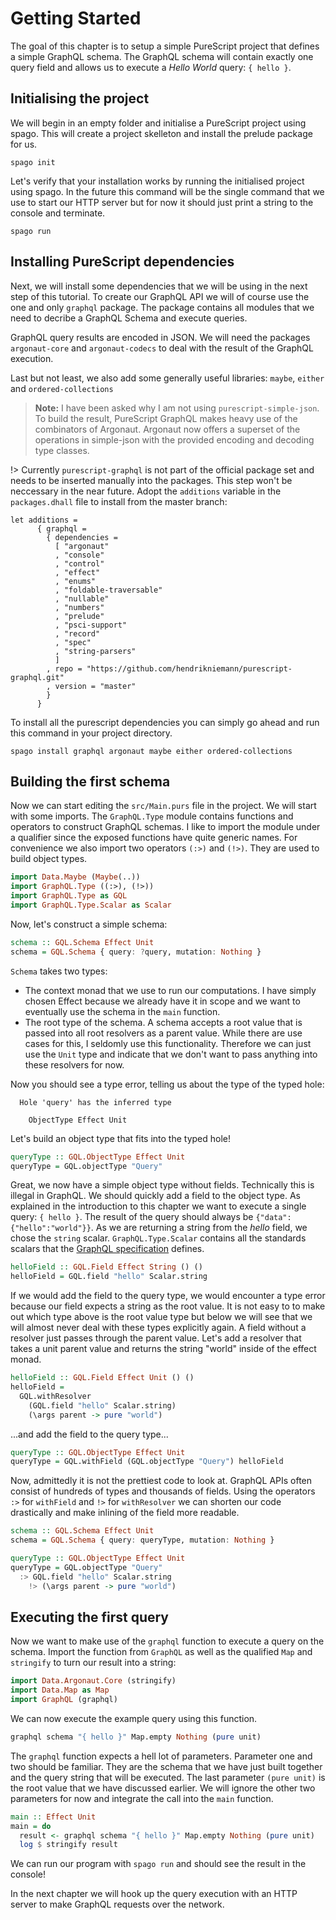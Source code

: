 # Getting Started

The goal of this chapter is to setup a simple PureScript project that defines a simple GraphQL schema.
The GraphQL schema will contain exactly one query field and allows us to execute a _Hello World_ query: `{ hello }`.

## Initialising the project

We will begin in an empty folder and initialise a PureScript project using spago.
This will create a project skelleton and install the prelude package for us.

```
spago init
```

Let's verify that your installation works by running the initialised project using spago.
In the future this command will be the single command that we use to start our HTTP server but for now it should just print a string to the console and terminate.

```
spago run
```

## Installing PureScript dependencies

Next, we will install some dependencies that we will be using in the next step of this tutorial.
To create our GraphQL API we will of course use the one and only `graphql` package.
The package contains all modules that we need to decribe a GraphQL Schema and execute queries.

GraphQL query results are encoded in JSON. We will need the packages `argonaut-core` and `argonaut-codecs` to deal with the result of the GraphQL execution.

Last but not least, we also add some generally useful libraries: `maybe`, `either` and `ordered-collections`

> **Note:**
> I have been asked why I am not using `purescript-simple-json`.
> To build the result, PureScript GraphQL makes heavy use of the combinators of Argonaut.
> Argonaut now offers a superset of the operations in simple-json with the provided encoding and decoding type classes.

!> Currently `purescript-graphql` is not part of the official package set and needs to be inserted manually into the packages.
This step won't be neccessary in the near future.
Adopt the `additions` variable in the `packages.dhall` file to install from the master branch:

```dhall
let additions =
      { graphql =
        { dependencies =
          [ "argonaut"
          , "console"
          , "control"
          , "effect"
          , "enums"
          , "foldable-traversable"
          , "nullable"
          , "numbers"
          , "prelude"
          , "psci-support"
          , "record"
          , "spec"
          , "string-parsers"
          ]
        , repo = "https://github.com/hendrikniemann/purescript-graphql.git"
        , version = "master"
        }
      }
```

To install all the purescript dependencies you can simply go ahead and run this command in your project directory.

```
spago install graphql argonaut maybe either ordered-collections
```

## Building the first schema

Now we can start editing the `src/Main.purs` file in the project.
We will start with some imports.
The `GraphQL.Type` module contains functions and operators to construct GraphQL schemas.
I like to import the module under a qualifier since the exposed functions have quite generic names.
For convenience we also import two operators `(:>)` and `(!>)`.
They are used to build object types.

```purescript
import Data.Maybe (Maybe(..))
import GraphQL.Type ((:>), (!>))
import GraphQL.Type as GQL
import GraphQL.Type.Scalar as Scalar
```

Now, let's construct a simple schema:

```purescript
schema :: GQL.Schema Effect Unit
schema = GQL.Schema { query: ?query, mutation: Nothing }
```

`Schema` takes two types:

- The context monad that we use to run our computations.
  I have simply chosen Effect because we already have it in scope and we want to eventually use the schema in the `main` function.
- The root type of the schema.
  A schema accepts a root value that is passed into all root resolvers as a parent value.
  While there are use cases for this, I seldomly use this functionality.
  Therefore we can just use the `Unit` type and indicate that we don't want to pass anything into these resolvers for now.

Now you should see a type error, telling us about the type of the typed hole:

```
  Hole 'query' has the inferred type

    ObjectType Effect Unit
```

Let's build an object type that fits into the typed hole!

```purescript
queryType :: GQL.ObjectType Effect Unit
queryType = GQL.objectType "Query"
```

Great, we now have a simple object type without fields.
Technically this is illegal in GraphQL.
We should quickly add a field to the object type.
As explained in the introduction to this chapter we want to execute a single query: `{ hello }`.
The result of the query should always be `{"data":{"hello":"world"}}`.
As we are returning a string from the _hello_ field, we chose the `string` scalar.
`GraphQL.Type.Scalar` contains all the standards scalars that the [GraphQL specification](http://spec.graphql.org/June2018/#sec-Scalars) defines.

```purescript
helloField :: GQL.Field Effect String () ()
helloField = GQL.field "hello" Scalar.string
```

If we would add the field to the query type, we would encounter a type error because our field expects a string as the root value.
It is not easy to to make out which type above is the root value type but below we will see that we will almost never deal with these types explicitly again.
A field without a resolver just passes through the parent value.
Let's add a resolver that takes a unit parent value and returns the string "world" inside of the effect monad.

```purescript
helloField :: GQL.Field Effect Unit () ()
helloField =
  GQL.withResolver
    (GQL.field "hello" Scalar.string)
    (\args parent -> pure "world")
```

...and add the field to the query type...

```purescript
queryType :: GQL.ObjectType Effect Unit
queryType = GQL.withField (GQL.objectType "Query") helloField
```

Now, admittedly it is not the prettiest code to look at.
GraphQL APIs often consist of hundreds of types and thousands of fields.
Using the operators `:>` for `withField` and `!>` for `withResolver` we can shorten our code drastically and make inlining of the field more readable.

```purescript
schema :: GQL.Schema Effect Unit
schema = GQL.Schema { query: queryType, mutation: Nothing }

queryType :: GQL.ObjectType Effect Unit
queryType = GQL.objectType "Query"
  :> GQL.field "hello" Scalar.string
    !> (\args parent -> pure "world")
```

## Executing the first query

Now we want to make use of the `graphql` function to execute a query on the schema.
Import the function from `GraphQL` as well as the qualified `Map` and `stringify` to turn our result into a string:

```purescript
import Data.Argonaut.Core (stringify)
import Data.Map as Map
import GraphQL (graphql)
```

We can now execute the example query using this function.

```purescript
graphql schema "{ hello }" Map.empty Nothing (pure unit)
```

The `graphql` function expects a hell lot of parameters.
Parameter one and two should be familiar.
They are the schema that we have just built together and the query string that will be executed.
The last parameter `(pure unit)` is the root value that we have discussed earlier.
We will ignore the other two parameters for now and integrate the call into the `main` function.

```purescript
main :: Effect Unit
main = do
  result <- graphql schema "{ hello }" Map.empty Nothing (pure unit)
  log $ stringify result
```

We can run our program with `spago run` and should see the result in the console!

In the next chapter we will hook up the query execution with an HTTP server to make GraphQL requests over the network.
